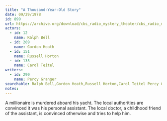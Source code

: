 ```yaml
---
title: "A Thousand-Year-Old Story"
date: 09/29/1978
id: 899
url: https://archive.org/download/cbs_radio_mystery_theater/cbs_radio_mystery_theater-0851-0900.zip/cbs_radio_mystery_theater-0851-0900%2Fcbsrmt_0899_a_thousand_year_old_story.mp3
actors:  
  - id: 12
    name: Ralph Bell  
  - id: 289
    name: Gordon Heath  
  - id: 151
    name: Russell Horton  
  - id: 135
    name: Carol Teitel
writers:  
  - id: 290
    name: Percy Granger
searchable: Ralph Bell,Gordon Heath,Russell Horton,Carol Teitel Percy Granger
notes:  
---
```

A millionaire is murdered aboard his yacht. The local authorities are convinced it was his personal assistant. The local doctor, a childhood friend of the assistant, is convinced otherwise and tries to help him.